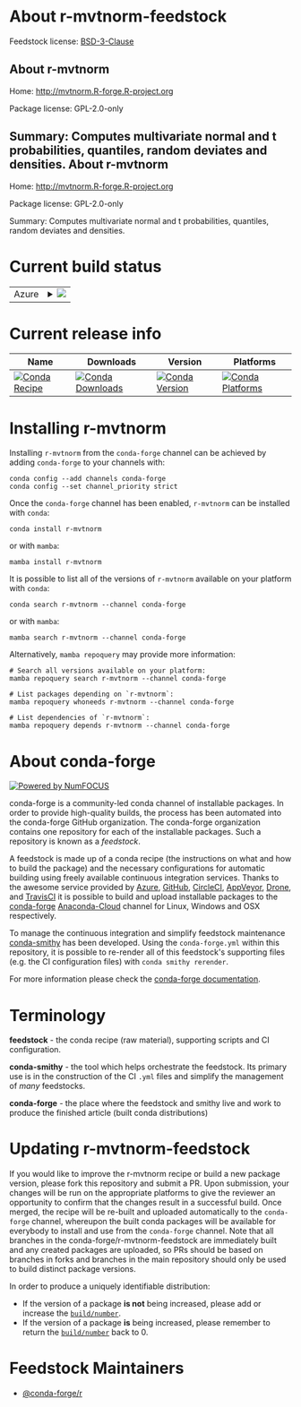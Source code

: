 About r-mvtnorm-feedstock
=========================

Feedstock license: [BSD-3-Clause](https://github.com/conda-forge/r-mvtnorm-feedstock/blob/main/LICENSE.txt)

About r-mvtnorm
---------------

Home: http://mvtnorm.R-forge.R-project.org

Package license: GPL-2.0-only

Summary: Computes multivariate normal and t probabilities, quantiles, random deviates and densities.
About r-mvtnorm
---------------

Home: http://mvtnorm.R-forge.R-project.org

Package license: GPL-2.0-only

Summary: Computes multivariate normal and t probabilities, quantiles, random deviates and densities.

Current build status
====================


<table>
    
  <tr>
    <td>Azure</td>
    <td>
      <details>
        <summary>
          <a href="https://dev.azure.com/conda-forge/feedstock-builds/_build/latest?definitionId=1383&branchName=main">
            <img src="https://dev.azure.com/conda-forge/feedstock-builds/_apis/build/status/r-mvtnorm-feedstock?branchName=main">
          </a>
        </summary>
        <table>
          <thead><tr><th>Variant</th><th>Status</th></tr></thead>
          <tbody><tr>
              <td>linux_64_r_base4.2</td>
              <td>
                <a href="https://dev.azure.com/conda-forge/feedstock-builds/_build/latest?definitionId=1383&branchName=main">
                  <img src="https://dev.azure.com/conda-forge/feedstock-builds/_apis/build/status/r-mvtnorm-feedstock?branchName=main&jobName=linux&configuration=linux%20linux_64_r_base4.2" alt="variant">
                </a>
              </td>
            </tr><tr>
              <td>linux_64_r_base4.3</td>
              <td>
                <a href="https://dev.azure.com/conda-forge/feedstock-builds/_build/latest?definitionId=1383&branchName=main">
                  <img src="https://dev.azure.com/conda-forge/feedstock-builds/_apis/build/status/r-mvtnorm-feedstock?branchName=main&jobName=linux&configuration=linux%20linux_64_r_base4.3" alt="variant">
                </a>
              </td>
            </tr><tr>
              <td>linux_aarch64_r_base4.2</td>
              <td>
                <a href="https://dev.azure.com/conda-forge/feedstock-builds/_build/latest?definitionId=1383&branchName=main">
                  <img src="https://dev.azure.com/conda-forge/feedstock-builds/_apis/build/status/r-mvtnorm-feedstock?branchName=main&jobName=linux&configuration=linux%20linux_aarch64_r_base4.2" alt="variant">
                </a>
              </td>
            </tr><tr>
              <td>linux_aarch64_r_base4.3</td>
              <td>
                <a href="https://dev.azure.com/conda-forge/feedstock-builds/_build/latest?definitionId=1383&branchName=main">
                  <img src="https://dev.azure.com/conda-forge/feedstock-builds/_apis/build/status/r-mvtnorm-feedstock?branchName=main&jobName=linux&configuration=linux%20linux_aarch64_r_base4.3" alt="variant">
                </a>
              </td>
            </tr><tr>
              <td>linux_ppc64le_r_base4.2</td>
              <td>
                <a href="https://dev.azure.com/conda-forge/feedstock-builds/_build/latest?definitionId=1383&branchName=main">
                  <img src="https://dev.azure.com/conda-forge/feedstock-builds/_apis/build/status/r-mvtnorm-feedstock?branchName=main&jobName=linux&configuration=linux%20linux_ppc64le_r_base4.2" alt="variant">
                </a>
              </td>
            </tr><tr>
              <td>linux_ppc64le_r_base4.3</td>
              <td>
                <a href="https://dev.azure.com/conda-forge/feedstock-builds/_build/latest?definitionId=1383&branchName=main">
                  <img src="https://dev.azure.com/conda-forge/feedstock-builds/_apis/build/status/r-mvtnorm-feedstock?branchName=main&jobName=linux&configuration=linux%20linux_ppc64le_r_base4.3" alt="variant">
                </a>
              </td>
            </tr><tr>
              <td>osx_64_r_base4.2</td>
              <td>
                <a href="https://dev.azure.com/conda-forge/feedstock-builds/_build/latest?definitionId=1383&branchName=main">
                  <img src="https://dev.azure.com/conda-forge/feedstock-builds/_apis/build/status/r-mvtnorm-feedstock?branchName=main&jobName=osx&configuration=osx%20osx_64_r_base4.2" alt="variant">
                </a>
              </td>
            </tr><tr>
              <td>osx_64_r_base4.3</td>
              <td>
                <a href="https://dev.azure.com/conda-forge/feedstock-builds/_build/latest?definitionId=1383&branchName=main">
                  <img src="https://dev.azure.com/conda-forge/feedstock-builds/_apis/build/status/r-mvtnorm-feedstock?branchName=main&jobName=osx&configuration=osx%20osx_64_r_base4.3" alt="variant">
                </a>
              </td>
            </tr><tr>
              <td>osx_arm64_r_base4.2</td>
              <td>
                <a href="https://dev.azure.com/conda-forge/feedstock-builds/_build/latest?definitionId=1383&branchName=main">
                  <img src="https://dev.azure.com/conda-forge/feedstock-builds/_apis/build/status/r-mvtnorm-feedstock?branchName=main&jobName=osx&configuration=osx%20osx_arm64_r_base4.2" alt="variant">
                </a>
              </td>
            </tr><tr>
              <td>osx_arm64_r_base4.3</td>
              <td>
                <a href="https://dev.azure.com/conda-forge/feedstock-builds/_build/latest?definitionId=1383&branchName=main">
                  <img src="https://dev.azure.com/conda-forge/feedstock-builds/_apis/build/status/r-mvtnorm-feedstock?branchName=main&jobName=osx&configuration=osx%20osx_arm64_r_base4.3" alt="variant">
                </a>
              </td>
            </tr><tr>
              <td>win_64</td>
              <td>
                <a href="https://dev.azure.com/conda-forge/feedstock-builds/_build/latest?definitionId=1383&branchName=main">
                  <img src="https://dev.azure.com/conda-forge/feedstock-builds/_apis/build/status/r-mvtnorm-feedstock?branchName=main&jobName=win&configuration=win%20win_64_" alt="variant">
                </a>
              </td>
            </tr>
          </tbody>
        </table>
      </details>
    </td>
  </tr>
</table>

Current release info
====================

| Name | Downloads | Version | Platforms |
| --- | --- | --- | --- |
| [![Conda Recipe](https://img.shields.io/badge/recipe-r--mvtnorm-green.svg)](https://anaconda.org/conda-forge/r-mvtnorm) | [![Conda Downloads](https://img.shields.io/conda/dn/conda-forge/r-mvtnorm.svg)](https://anaconda.org/conda-forge/r-mvtnorm) | [![Conda Version](https://img.shields.io/conda/vn/conda-forge/r-mvtnorm.svg)](https://anaconda.org/conda-forge/r-mvtnorm) | [![Conda Platforms](https://img.shields.io/conda/pn/conda-forge/r-mvtnorm.svg)](https://anaconda.org/conda-forge/r-mvtnorm) |

Installing r-mvtnorm
====================

Installing `r-mvtnorm` from the `conda-forge` channel can be achieved by adding `conda-forge` to your channels with:

```
conda config --add channels conda-forge
conda config --set channel_priority strict
```

Once the `conda-forge` channel has been enabled, `r-mvtnorm` can be installed with `conda`:

```
conda install r-mvtnorm
```

or with `mamba`:

```
mamba install r-mvtnorm
```

It is possible to list all of the versions of `r-mvtnorm` available on your platform with `conda`:

```
conda search r-mvtnorm --channel conda-forge
```

or with `mamba`:

```
mamba search r-mvtnorm --channel conda-forge
```

Alternatively, `mamba repoquery` may provide more information:

```
# Search all versions available on your platform:
mamba repoquery search r-mvtnorm --channel conda-forge

# List packages depending on `r-mvtnorm`:
mamba repoquery whoneeds r-mvtnorm --channel conda-forge

# List dependencies of `r-mvtnorm`:
mamba repoquery depends r-mvtnorm --channel conda-forge
```


About conda-forge
=================

[![Powered by
NumFOCUS](https://img.shields.io/badge/powered%20by-NumFOCUS-orange.svg?style=flat&colorA=E1523D&colorB=007D8A)](https://numfocus.org)

conda-forge is a community-led conda channel of installable packages.
In order to provide high-quality builds, the process has been automated into the
conda-forge GitHub organization. The conda-forge organization contains one repository
for each of the installable packages. Such a repository is known as a *feedstock*.

A feedstock is made up of a conda recipe (the instructions on what and how to build
the package) and the necessary configurations for automatic building using freely
available continuous integration services. Thanks to the awesome service provided by
[Azure](https://azure.microsoft.com/en-us/services/devops/), [GitHub](https://github.com/),
[CircleCI](https://circleci.com/), [AppVeyor](https://www.appveyor.com/),
[Drone](https://cloud.drone.io/welcome), and [TravisCI](https://travis-ci.com/)
it is possible to build and upload installable packages to the
[conda-forge](https://anaconda.org/conda-forge) [Anaconda-Cloud](https://anaconda.org/)
channel for Linux, Windows and OSX respectively.

To manage the continuous integration and simplify feedstock maintenance
[conda-smithy](https://github.com/conda-forge/conda-smithy) has been developed.
Using the ``conda-forge.yml`` within this repository, it is possible to re-render all of
this feedstock's supporting files (e.g. the CI configuration files) with ``conda smithy rerender``.

For more information please check the [conda-forge documentation](https://conda-forge.org/docs/).

Terminology
===========

**feedstock** - the conda recipe (raw material), supporting scripts and CI configuration.

**conda-smithy** - the tool which helps orchestrate the feedstock.
                   Its primary use is in the construction of the CI ``.yml`` files
                   and simplify the management of *many* feedstocks.

**conda-forge** - the place where the feedstock and smithy live and work to
                  produce the finished article (built conda distributions)


Updating r-mvtnorm-feedstock
============================

If you would like to improve the r-mvtnorm recipe or build a new
package version, please fork this repository and submit a PR. Upon submission,
your changes will be run on the appropriate platforms to give the reviewer an
opportunity to confirm that the changes result in a successful build. Once
merged, the recipe will be re-built and uploaded automatically to the
`conda-forge` channel, whereupon the built conda packages will be available for
everybody to install and use from the `conda-forge` channel.
Note that all branches in the conda-forge/r-mvtnorm-feedstock are
immediately built and any created packages are uploaded, so PRs should be based
on branches in forks and branches in the main repository should only be used to
build distinct package versions.

In order to produce a uniquely identifiable distribution:
 * If the version of a package **is not** being increased, please add or increase
   the [``build/number``](https://docs.conda.io/projects/conda-build/en/latest/resources/define-metadata.html#build-number-and-string).
 * If the version of a package **is** being increased, please remember to return
   the [``build/number``](https://docs.conda.io/projects/conda-build/en/latest/resources/define-metadata.html#build-number-and-string)
   back to 0.

Feedstock Maintainers
=====================

* [@conda-forge/r](https://github.com/conda-forge/r/)

